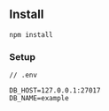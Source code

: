 ## Install

```
npm install
```


### Setup

```
// .env

DB_HOST=127.0.0.1:27017
DB_NAME=example
```
